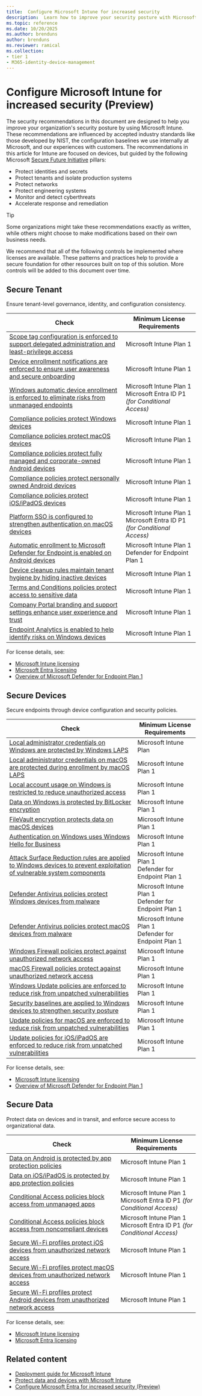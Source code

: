 ```yaml
---
title:  Configure Microsoft Intune for increased security
description:  Learn how to improve your security posture with Microsoft Intune.
ms.topic: reference
ms.date: 10/20/2025
ms.author: brenduns
author: brenduns
ms.reviewer: ramical
ms.collection:
- tier 1
- M365-identity-device-management
---
```


# Configure Microsoft Intune for increased security (Preview)

The security recommendations in this document are designed to help you improve your organization's security posture by using Microsoft Intune. These recommendations are influenced by accepted industry standards like those developed by NIST, the configuration baselines we use internally at Microsoft, and our experiences with customers. The recommendations in this article for Intune are focused on devices, but guided by the following Microsoft [Secure Future Initiative](https://www.microsoft.com/trust-center/security/secure-future-initiative?msockid=2bad2df65a416adb0e5838355b3e6b95#SFI-pillars) pillars:

- Protect identities and secrets
- Protect tenants and isolate production systems
- Protect networks
- Protect engineering systems
- Monitor and detect cyberthreats
- Accelerate response and remediation

> [!TIP]
> Some organizations might take these recommendations exactly as written, while others might choose to make modifications based on their own business needs.

We recommend that all of the following controls be implemented where licenses are available. These patterns and practices help to provide a secure foundation for other resources built on top of this solution. More controls will be added to this document over time.

## Secure Tenant

Ensure tenant-level governance, identity, and configuration consistency.

| Check | Minimum License Requirements  |
|-------|-------------------------------|
| [Scope tag configuration is enforced to support delegated administration and least-privilege access](../protect/zero-trust-secure-tenant.md#scope-tag-configuration-is-enforced-to-support-delegated-administration-and-least-privilege-access) | Microsoft Intune Plan 1 |
| [Device enrollment notifications are enforced to ensure user awareness and secure onboarding](../protect/zero-trust-secure-tenant.md#device-enrollment-notifications-are-enforced-to-ensure-user-awareness-and-secure-onboarding) | Microsoft Intune Plan 1 |
| [Windows automatic device enrollment is enforced to eliminate risks from unmanaged endpoints](../protect/zero-trust-secure-tenant.md#windows-automatic-device-enrollment-is-enforced-to-eliminate-risks-from-unmanaged-endpoints) | Microsoft Intune Plan 1<br>Microsoft Entra ID P1 *(for Conditional Access)* |
| [Compliance policies protect Windows devices](../protect/zero-trust-secure-tenant.md#compliance-policies-protect-windows-devices) | Microsoft Intune Plan 1 |
| [Compliance policies protect macOS devices](../protect/zero-trust-secure-tenant.md#compliance-policies-protect-macos-devices) | Microsoft Intune Plan 1 |
| [Compliance policies protect fully managed and corporate-owned Android devices](../protect/zero-trust-secure-tenant.md#compliance-policies-protect-fully-managed-and-corporate-owned-android-devices) | Microsoft Intune Plan 1 |
| [Compliance policies protect personally owned Android devices](../protect/zero-trust-secure-tenant.md#compliance-policies-protect-personally-owned-android-devices) | Microsoft Intune Plan 1 |
| [Compliance policies protect iOS/iPadOS devices](../protect/zero-trust-secure-tenant.md#compliance-policies-protect-iosipados-devices) | Microsoft Intune Plan 1 |
| [Platform SSO is configured to strengthen authentication on macOS devices](../protect/zero-trust-secure-tenant.md#platform-sso-is-configured-to-strengthen-authentication-on-macos-devices) | Microsoft Intune Plan 1<br>Microsoft Entra ID P1 *(for Conditional Access)* |
| [Automatic enrollment to Microsoft Defender for Endpoint is enabled on Android devices](../protect/zero-trust-secure-tenant.md#automatic-enrollment-to-microsoft-defender-for-endpoint-is-enabled-on-android-devices) | Microsoft Intune Plan 1<br>Defender for Endpoint Plan 1 |
| [Device cleanup rules maintain tenant hygiene by hiding inactive devices](../protect/zero-trust-secure-tenant.md#device-cleanup-rules-maintain-tenant-hygiene-by-hiding-inactive-devices) | Microsoft Intune Plan 1 |
| [Terms and Conditions policies protect access to sensitive data](../protect/zero-trust-secure-tenant.md#terms-and-conditions-policies-protect-access-to-sensitive-data) | Microsoft Intune Plan 1 |
| [Company Portal branding and support settings enhance user experience and trust](../protect/zero-trust-secure-tenant.md#company-portal-branding-and-support-settings-enhance-user-experience-and-trust) | Microsoft Intune Plan 1 |
| [Endpoint Analytics is enabled to help identify risks on Windows devices](../protect/zero-trust-secure-tenant.md#endpoint-analytics-is-enabled-to-help-identify-risks-on-windows-devices) | Microsoft Intune Plan 1 |

For license details, see:

- [Microsoft Intune licensing](../fundamentals/licenses.md)
- [Microsoft Entra licensing](/entra/fundamentals/licensing)
- [Overview of Microsoft Defender for Endpoint Plan 1](/defender-endpoint/defender-endpoint-plan-1)


## Secure Devices

Secure endpoints through device configuration and security policies.

| Check | Minimum License Requirements  |
|-------|-------------------------------|
| [Local administrator credentials on Windows are protected by Windows LAPS](../protect/zero-trust-secure-devices.md#local-administrator-credentials-on-windows-are-protected-by-windows-laps) | Microsoft Intune Plan |
| [Local administrator credentials on macOS are protected during enrollment by macOS LAPS](../protect/zero-trust-secure-devices.md#local-administrator-credentials-on-macos-are-protected-during-enrollment-by-macos-laps) | Microsoft Intune Plan 1  |
| [Local account usage on Windows is restricted to reduce unauthorized access](../protect/zero-trust-secure-devices.md#local-account-usage-on-windows-is-restricted-to-reduce-unauthorized-access) | Microsoft Intune Plan 1 |
| [Data on Windows is protected by BitLocker encryption](../protect/zero-trust-secure-devices.md#data-on-windows-is-protected-by-bitlocker-encryption) | Microsoft Intune Plan 1  |
| [FileVault encryption protects data on macOS devices](../protect/zero-trust-secure-devices.md#filevault-encryption-protects-data-on-macos-devices) | Microsoft Intune Plan 1  |
| [Authentication on Windows uses Windows Hello for Business](../protect/zero-trust-secure-devices.md#authentication-on-windows-uses-windows-hello-for-business) | Microsoft Intune Plan 1  |
| [Attack Surface Reduction rules are applied to Windows devices to prevent exploitation of vulnerable system components](../protect/zero-trust-secure-devices.md#attack-surface-reduction-rules-are-applied-to-windows-devices-to-prevent-exploitation-of-vulnerable-system-components) | Microsoft Intune Plan 1<br>Defender for Endpoint Plan 1 |
| [Defender Antivirus policies protect Windows devices from malware](../protect/zero-trust-secure-devices.md#defender-antivirus-policies-protect-windows-devices-from-malware) | Microsoft Intune Plan 1<br>Defender for Endpoint Plan 1  |
| [Defender Antivirus policies protect macOS devices from malware](../protect/zero-trust-secure-devices.md#defender-antivirus-policies-protect-macos-devices-from-malware) | Microsoft Intune Plan 1<br>Defender for Endpoint Plan 1  |
| [Windows Firewall policies protect against unauthorized network access](../protect/zero-trust-secure-devices.md#windows-firewall-policies-protect-against-unauthorized-network-access) | Microsoft Intune Plan 1  |
| [macOS Firewall policies protect against unauthorized network access](../protect/zero-trust-secure-devices.md#macos-firewall-policies-protect-against-unauthorized-network-access) | Microsoft Intune Plan 1  |
| [Windows Update policies are enforced to reduce risk from unpatched vulnerabilities](../protect/zero-trust-secure-devices.md#windows-update-policies-are-enforced-to-reduce-risk-from-unpatched-vulnerabilities) | Microsoft Intune Plan 1  |
| [Security baselines are applied to Windows devices to strengthen security posture](../protect/zero-trust-secure-devices.md#security-baselines-are-applied-to-windows-devices-to-strengthen-security-posture) | Microsoft Intune Plan 1  |
| [Update policies for macOS are enforced to reduce risk from unpatched vulnerabilities](../protect/zero-trust-secure-devices.md#update-policies-for-macos-are-enforced-to-reduce-risk-from-unpatched-vulnerabilities) | Microsoft Intune Plan 1  |
| [Update policies for iOS/iPadOS are enforced to reduce risk from unpatched vulnerabilities](../protect/zero-trust-secure-devices.md#update-policies-for-iosipados-are-enforced-to-reduce-risk-from-unpatched-vulnerabilities) | Microsoft Intune Plan 1  |

For license details, see:

- [Microsoft Intune licensing](../fundamentals/licenses.md)
- [Overview of Microsoft Defender for Endpoint Plan 1](/defender-endpoint/defender-endpoint-plan-1)

## Secure Data

Protect data on devices and in transit, and enforce secure access to organizational data.

| Check | Minimum License Requirements |
|-------|-------------------------------|
| [Data on Android is protected by app protection policies](../protect/zero-trust-secure-data.md#data-on-android-is-protected-by-app-protection-policies) | Microsoft Intune Plan 1 |
| [Data on iOS/iPadOS is protected by app protection policies](../protect/zero-trust-secure-data.md#data-on-iosipados-is-protected-by-app-protection-policies) | Microsoft Intune Plan 1 |
| [Conditional Access policies block access from unmanaged apps](../protect/zero-trust-secure-data.md#conditional-access-policies-block-access-from-unmanaged-apps) | Microsoft Intune Plan 1<br>Microsoft Entra ID P1 *(for Conditional Access)* |
| [Conditional Access policies block access from noncompliant devices](../protect/zero-trust-secure-data.md#conditional-access-policies-block-access-from-noncompliant-devices) | Microsoft Intune Plan 1<br>Microsoft Entra ID P1 *(for Conditional Access)* |
| [Secure Wi-Fi profiles protect iOS devices from unauthorized network access](../protect/zero-trust-secure-data.md#secure-wi-fi-profiles-protect-ios-devices-from-unauthorized-network-access) | Microsoft Intune Plan 1 |
| [Secure Wi-Fi profiles protect macOS devices from unauthorized network access](../protect/zero-trust-secure-data.md#secure-wi-fi-profiles-protect-macos-devices-from-unauthorized-network-access) | Microsoft Intune Plan 1 |
| [Secure Wi-Fi profiles protect Android devices from unauthorized network access](../protect/zero-trust-secure-data.md#secure-wi-fi-profiles-protect-android-devices-from-unauthorized-network-access) | Microsoft Intune Plan 1 |

For license details, see:

- [Microsoft Intune licensing](../fundamentals/licenses.md)
- [Microsoft Entra licensing](/entra/fundamentals/licensing)

## Related content

- [Deployment guide for Microsoft Intune](../fundamentals/get-started-with-intune.md)
- [Protect data and devices with Microsoft Intune](../protect/device-protect.md)
- [Configure Microsoft Entra for increased security (Preview)](/entra/fundamentals/configure-security)